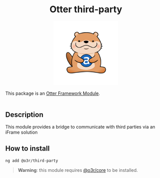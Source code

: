 <h1 align="center">Otter third-party</h1>
<p align="center">
  <img src="../../../.attachments/otter.png" alt="Super cute Otter!" width="40%"/>
</p>

This package is an [Otter Framework Module](https://github.com/AmadeusITGroup/otter/tree/main/docs/core/MODULE.md).
<br />
<br />

## Description

This module provides a bridge to communicate with third parties via an iFrame solution

## How to install

```shell
ng add @o3r/third-party
```

> **Warning**: this module requires [@o3r/core](https://www.npmjs.com/package/@o3r/core) to be installed.
